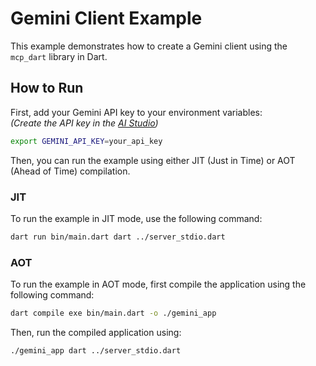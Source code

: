 # Gemini Client Example

This example demonstrates how to create a Gemini client using the `mcp_dart` library in Dart.

## How to Run

First, add your Gemini API key to your environment variables:  
*(Create the API key in the [AI Studio](https://aistudio.google.com/apikey))*

```bash
export GEMINI_API_KEY=your_api_key
```

Then, you can run the example using either JIT (Just in Time) or AOT (Ahead of Time) compilation.

### JIT

To run the example in JIT mode, use the following command:

```bash
dart run bin/main.dart dart ../server_stdio.dart
```

### AOT

To run the example in AOT mode, first compile the application using the following command:

```bash
dart compile exe bin/main.dart -o ./gemini_app
```

Then, run the compiled application using:

```bash
./gemini_app dart ../server_stdio.dart
```
